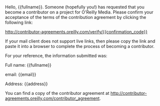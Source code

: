 Hello, {{fullname}}.  Someone (hopefully you!) has requested that you become a contributor on a project for O'Reilly Media.  Please confirm your acceptance of the terms of the contribution agreement by clicking the following link:

http://contributor-agreements.oreilly.com/verify/{{confirmation_code}}

If your mail client does not support live links, then please copy the link and paste it into a browser to complete the process of becoming a contributor.

For your reference, the information submitted was:

Full name: {{fullname}}

email: {{email}}

Address:
{{address}}

You can find a copy of the contributor agreement at http://contributor-agreements.oreilly.com/contributor_agreement.

